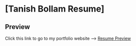 # [Tanish Bollam Resume]

## Preview

Click this link to go to my portfolio website --> [Resume Preview](https://tanish-bollam.github.io/Portfolio-Landing-Page/)
